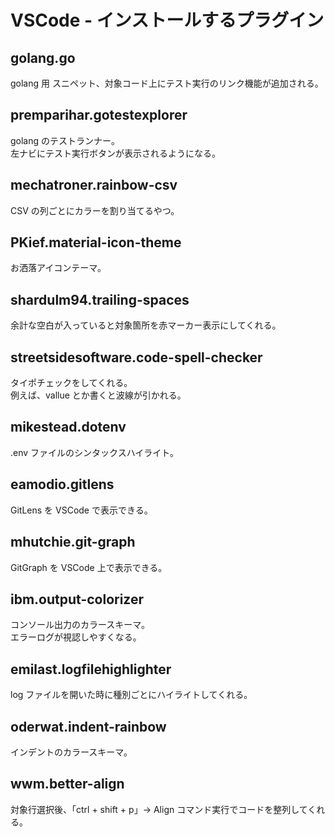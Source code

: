 # VSCode - インストールするプラグイン

## golang.go

golang 用 スニペット、対象コード上にテスト実行のリンク機能が追加される。

## premparihar.gotestexplorer

golang のテストランナー。  
左ナビにテスト実行ボタンが表示されるようになる。

## mechatroner.rainbow-csv

CSV の列ごとにカラーを割り当てるやつ。

## PKief.material-icon-theme

お洒落アイコンテーマ。

## shardulm94.trailing-spaces

余計な空白が入っていると対象箇所を赤マーカー表示にしてくれる。

## streetsidesoftware.code-spell-checker

タイポチェックをしてくれる。  
例えば、vallue とか書くと波線が引かれる。

## mikestead.dotenv

.env ファイルのシンタックスハイライト。

## eamodio.gitlens

GitLens を VSCode で表示できる。

## mhutchie.git-graph

GitGraph を VSCode 上で表示できる。

## ibm.output-colorizer

コンソール出力のカラースキーマ。  
エラーログが視認しやすくなる。

## emilast.logfilehighlighter

log ファイルを開いた時に種別ごとにハイライトしてくれる。

## oderwat.indent-rainbow

インデントのカラースキーマ。

## wwm.better-align

対象行選択後、「ctrl + shift + p」-> Align コマンド実行でコードを整列してくれる。
